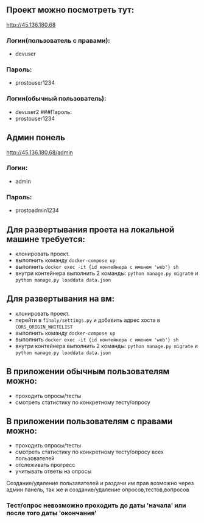 ## Проект можно посмотреть тут:
http://45.136.180.68

### Логин(пользователь с правами): 
- devuser
### Пароль: 
- prostouser1234

### Логин(обычный пользователь): 
- devuser2
###Пароль: 
- prostouser1234

## Админ понель
http://45.136.180.68/admin

### Логин: 
- admin
### Пароль: 
- prostoadmin1234

## Для развертывания проета на локальной машине требуется:

- клонировать проект.
- выполнить команду `docker-compose up`
- выполнить `docker exec -it {id контейнера с именем 'web'} sh`
- внутри контейнера выполнить 2 команды: `python manage.py migrat`e и `python manage.py loaddata data.json`

## Для развертывания на вм:

- клонировать проект.
- перейти в `finaly/settings.py` и добавить адрес хоста в `CORS_ORIGIN_WHITELIST`
- выполнить команду `docker-compose up`
- выполнить `docker exec -it {id контейнера с именем 'web'} sh`
- внутри контейнера выполнить 2 команды: `python manage.py migrate` и `python manage.py loaddata data.json`

## В приложении обычным пользователям можно:
- проходить опросы/тесты 
- смотреть статистику по конкретному тесту/опросу 

## В приложении пользователям с правами можно:
- проходить опросы/тесты 
- смотреть статистику по конкретному тесту/опросу всех пользователей 
- отслеживать прогресс 
- учитывать ответы на опросы

Создание/удаление пользавателей и раздачи им прав возможно через админ панель,
так же и создание/удаление опросов,тестов,вопросов

### Тест/опрос невозможно проходить до даты 'начала' или после того даты 'окончания'
